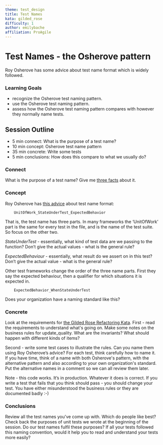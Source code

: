 ```yaml
---
theme: test_design
title: Test Names
kata: gilded_rose
difficulty: 1
author: emilybache
affiliation: ProAgile
---
```


# Test Names - the Osherove pattern
Roy Osherove has some advice about test name format which is widely followed.

### Learning Goals

- recognize the Osherove test naming pattern.
- use the Osherove test naming pattern.
- assess how the Osherove test naming pattern compares with however they normally name tests.

## Session Outline

* 5 min connect: What is the purpose of a test name?  
* 10 min concept: Osherove test name pattern  
* 35 min concrete: Write some tests 
* 5 min conclusions: How does this compare to what we usually do?

### Connect
What is the purpose of a test name? Give me [three facts](/activities/connect/three_facts.html) about it.

### Concept
Roy Osherove has [this advice](https://osherove.com/blog/2005/4/3/naming-standards-for-unit-tests.html) about test name format:

		UnitOfWork_StateUnderTest_ExpectedBehavior

That is, the test name has three parts. In many frameworks the ‘UnitOfWork’ part is the same for every test in the file, and is the name of the test suite. So focus on the other two.

_StateUnderTest_ - essentially, what kind of test data are we passing to the function? Don’t give the actual values - what is the general rule?

_ExpectedBehaviour_ - essentially, what result do we assert on in this test? Don’t give the actual value - what is the general rule?

Other test frameworks change the order of the three name parts. First they say the expected behaviour, then a qualifier for which situations it is expected in.

		ExpectedBehavior_WhenStateUnderTest

Does your organization have a naming standard like this?

### Concrete
Look at the requirements for [the Gilded Rose Refactoring Kata](https://github.com/emilybache/GildedRose-Refactoring-Kata). First - read the requirements to understand what's going on. Make some notes on the business rules for update_quality. What are the invariants? What should happen with different kinds of items?
 
Second - write some test cases to illustrate the rules. Can you name them using Roy Osherove’s advice? For each test, think carefully how to name it. If you have time, think of a name with both Osherove's pattern, with the alternative pattern and also according to your own organization's standard. Put the alternative names in a comment so we can all review them later.

Note - this code works. It’s in production. Whatever it does is correct. If you write a test that fails that you think should pass - you should change your test. You have either misunderstood the business rules or they are documented badly :-)

### Conclusions
Review all the test names you've come up with. Which do people like best? Check back the purposes of unit tests we wrote at the beginning of the session. Do our test names fulfil these purposes? If all your tests followed this naming convention, would it help you to read and understand your tests more easily? 

